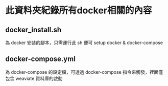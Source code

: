 # 此資料夾紀錄所有docker相關的內容

## docker_install.sh
為 docker 安裝的腳本，只需運行此 sh 便可 setup docker & docker-compose

## docker-compose.yml
為 docker-compose 的設定檔，可透過 docker-compose 指令來觸發，裡面僅包含 weaviate 資料庫的啟動
